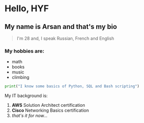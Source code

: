 # Hello, HYF

## My name is Arsan and that's my bio

> I'm 28 and, I speak Russian, French and English 

### My hobbies are:

- math
- books
- music
- climbing

```py
print("I know some basics of Python, SQL and Bash scripting")
```
My IT background is:

1. **AWS** Solution Architect certification
2. **Cisco** Networking Basics certification
3. *that's it for now...*
